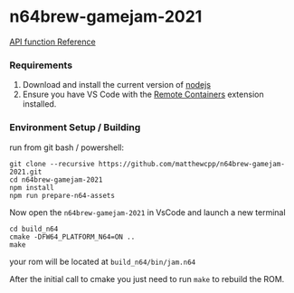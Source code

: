 # n64brew-gamejam-2021

[API function Reference](https://framework64.readthedocs.io/en/latest/files.html)

### Requirements
1. Download and install the current version of [nodejs](https://nodejs.org/en/download/current/)
2. Ensure you have VS Code with the [Remote Containers](https://marketplace.visualstudio.com/items?itemName=ms-vscode-remote.remote-containers) extension installed.

### Environment Setup / Building
run from git bash / powershell:
```shell
git clone --recursive https://github.com/matthewcpp/n64brew-gamejam-2021.git
cd n64brew-gamejam-2021
npm install
npm run prepare-n64-assets
```
Now open the `n64brew-gamejam-2021` in VsCode and launch a new terminal

```shell
cd build_n64
cmake -DFW64_PLATFORM_N64=ON ..
make
```

your rom will be located at `build_n64/bin/jam.n64`

After the initial call to cmake you just need to run `make` to rebuild the ROM.
